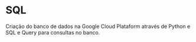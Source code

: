 # SQL
Criação do banco de dados na Google Cloud Plataform através de Python e SQL e Query para consultas no banco.
